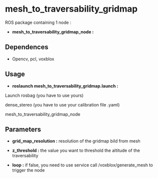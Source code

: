 # mesh_to_traversability_gridmap #
ROS package containing 1 node :

*  **mesh_to_traversability_gridmap_node :** 

## Dependences ##

* Opencv, pcl, voxblox

## Usage ##

* **roslaunch mesh_to_traversability_gridmap.launch :** 

Launch rosbag (you have to use yours) 

dense_stereo (you have to use your calibration file .yaml)

mesh_to_traversability_gridmap_node

## Parameters ##

* **grid_map_resolution :** resolution of the gridmap bild from mesh

* **z_threshold :** the value you want to threshold the altitude of the traversability

* **loop :** if false, you need to use service call /voxblox/generate_mesh to trigger the node


